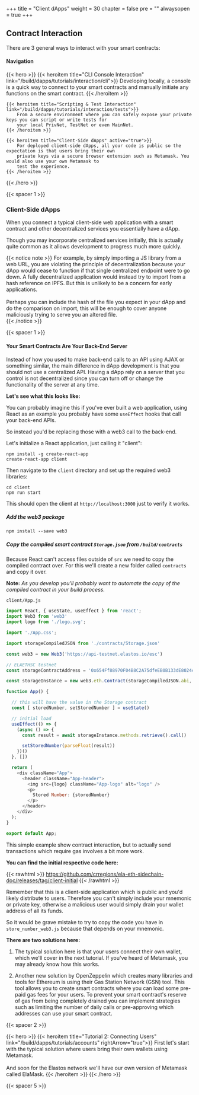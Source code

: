 +++
title = "Client dApps"
weight = 30
chapter = false
pre = ""
alwaysopen = true
+++

## Contract Interaction

There are 3 general ways to interact with your smart contracts:

#### Navigation

{{< hero >}}
    {{< heroitem title="CLI Console Interaction" link="/build/dapps/tutorials/interaction/cli">}}
        Developing locally, a console is a quick way to connect to your smart contracts and manually initiate any 
        functions on the smart contract. 
    {{< /heroitem >}}
    
    {{< heroitem title="Scripting & Test Interaction" link="/build/dapps/tutorials/interaction/tests">}}
        From a secure environment where you can safely expose your private keys you can script or write tests for
        your local PrivNet, TestNet or even MainNet. 
    {{< /heroitem >}}
    
    {{< heroitem title="Client-Side dApps" active="true">}}
        For deployed client-side dApps, all your code is public so the expectation is that users bring their own
        private keys via a secure browser extension such as Metamask. You would also use your own Metamask to
        test the experience.
    {{< /heroitem >}}
{{< /hero >}}

{{< spacer 1 >}}

### Client-Side dApps

When you connect a typical client-side web application with a smart contract and other decentralized services you
essentially have a dApp. 

Though you may incorporate centralized services initially, this is actually quite common as it allows development to
progress much more quickly.

{{< notice note >}}
    For example, by simply importing a JS library from a web URL, you are violating the principle of decentralization 
    because your dApp would cease to function if that single centralized endpoint were to go down. A fully decentralized
    application would instead try to import from a hash reference on IPFS. But this is unlikely to be a concern for
    early applications.<br/>
    <br/>
    Perhaps you can include the hash of the file you expect in your dApp and do the comparison on import, this will be
    enough to cover anyone maliciously trying to serve you an altered file.  
{{< /notice >}}

{{< spacer 1 >}}

#### Your Smart Contracts Are Your Back-End Server 

Instead of how you used to make back-end calls to an API using AJAX or something similar, the main difference in dApp
development is that you should not use a centralized API. Having a dApp rely on a server that you control is not
decentralized since you can turn off or change the functionality of the server at any time. 

**Let's see what this looks like:**

You can probably imagine this if you've ever built a web application, using React as an example you probably have some
`useEffect` hooks that call your back-end APIs. 

So instead you'd be replacing those with a web3 call to the back-end.

Let's initialize a React application, just calling it "client":

```
npm install -g create-react-app
create-react-app client
```

Then navigate to the `client` directory and set up the required web3 libraries:

```
cd client
npm run start
```

This should open the client at `http://localhost:3000` just to verify it works.

##### Add the web3 package

```
npm install --save web3
```

##### Copy the compiled smart contract `Storage.json` from `/build/contracts`

Because React can't access files outside of `src` we need to copy the compiled contract 
over. For this we'll create a new folder called `contracts` and copy it over.

**Note:** *As you develop you'll probably want to automate the copy of the compiled contract in your build process.* 

`client/App.js`

```javascript
import React, { useState, useEffect } from 'react';
import Web3 from 'web3'
import logo from './logo.svg';

import './App.css';

import storageCompiledJSON from './contracts/Storage.json'

const web3 = new Web3('https://api-testnet.elastos.io/esc')

// ELAETHSC testnet
const storageContractAddress = '0x654Ff88970F04B8C2A75dfeEB0B133dE8024c671'

const storageInstance = new web3.eth.Contract(storageCompiledJSON.abi, storageContractAddress)

function App() {

  // this will have the value in the Storage contract
  const [ storedNumber, setStoredNumber ] = useState()

  // initial load
  useEffect(() => {
    (async () => {
      const result = await storageInstance.methods.retrieve().call()

      setStoredNumber(parseFloat(result))
    })()
  }, [])

  return (
    <div className="App">
      <header className="App-header">
        <img src={logo} className="App-logo" alt="logo" />
        <p>
          Stored Number: {storedNumber}
        </p>
      </header>
    </div>
  );
}

export default App;
```

This simple example show contract interaction, but to actually send transactions which require gas involves a bit more work. 

**You can find the initial respective code here:**

{{< rawhtml >}}
<a href="https://github.com/crregions/ela-eth-sidechain-doc/releases/tag/client-initial" target="_blank">https://github.com/crregions/ela-eth-sidechain-doc/releases/tag/client-initial</a>
{{< /rawhtml >}}

Remember that this is a client-side application which is public and you'd likely distribute to users. Therefore you can't simply
include your mnemonic or private key, otherwise a malicious user would simply drain your wallet address of all its funds.

So it would be grave mistake to try to copy the code you have in `store_number_web3.js` because that depends on your mnemonic.

**There are two solutions here:**

1. The typical solution here is that your users connect their own wallet, which we'll cover in the next tutorial. If you've
    heard of Metamask, you may already know how this works.
    
2. Another new solution by OpenZeppelin which creates many libraries and tools for Ethereum is using their Gas Station Network (GSN) tool.
     This tool allows you to create smart contracts where you can load some pre-paid gas fees for your users. To prevent your smart contract's
     reserve of gas from being completely drained you can implement strategies such as limiting the number of daily calls or 
     pre-approving which addresses can use your smart contract.


{{< spacer 2 >}}

{{< hero >}}
    {{< heroitem title="Tutorial 2: Connecting Users" link="/build/dapps/tutorials/accounts" rightArrow="true">}}
        First let's start with the typical solution where users bring their own wallets using Metamask.<br/>
        <br/>
        <span class="text-normal">And soon for the Elastos network we'll have our own version of Metamask called ElaMask.</span>
    {{< /heroitem >}}
{{< /hero >}}

{{< spacer 5 >}}
